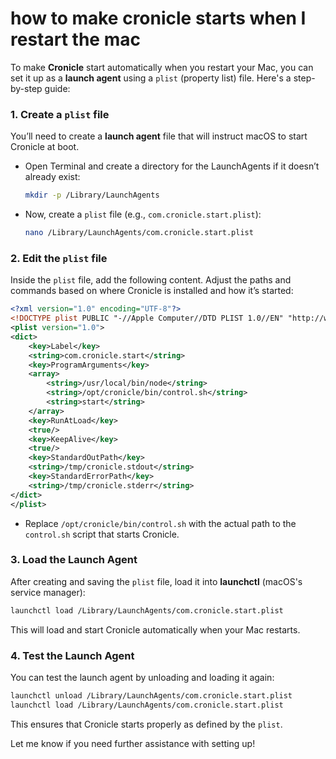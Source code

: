 # how to make cronicle starts when I restart the mac

To make **Cronicle** start automatically when you restart your Mac, you can set it up as a **launch agent** using a `plist` (property list) file. Here's a step-by-step guide:

### 1. Create a `plist` file

You’ll need to create a **launch agent** file that will instruct macOS to start Cronicle at boot.

- Open Terminal and create a directory for the LaunchAgents if it doesn’t already exist:

  ```bash
  mkdir -p /Library/LaunchAgents
  ```

- Now, create a `plist` file (e.g., `com.cronicle.start.plist`):

  ```bash
  nano /Library/LaunchAgents/com.cronicle.start.plist
  ```

### 2. Edit the `plist` file

Inside the `plist` file, add the following content. Adjust the paths and commands based on where Cronicle is installed and how it’s started:

```xml
<?xml version="1.0" encoding="UTF-8"?>
<!DOCTYPE plist PUBLIC "-//Apple Computer//DTD PLIST 1.0//EN" "http://www.apple.com/DTDs/PropertyList-1.0.dtd">
<plist version="1.0">
<dict>
    <key>Label</key>
    <string>com.cronicle.start</string>
    <key>ProgramArguments</key>
    <array>
        <string>/usr/local/bin/node</string>
        <string>/opt/cronicle/bin/control.sh</string>
        <string>start</string>
    </array>
    <key>RunAtLoad</key>
    <true/>
    <key>KeepAlive</key>
    <true/>
    <key>StandardOutPath</key>
    <string>/tmp/cronicle.stdout</string>
    <key>StandardErrorPath</key>
    <string>/tmp/cronicle.stderr</string>
</dict>
</plist>
```

- Replace `/opt/cronicle/bin/control.sh` with the actual path to the `control.sh` script that starts Cronicle.

### 3. Load the Launch Agent

After creating and saving the `plist` file, load it into **launchctl** (macOS's service manager):

```bash
launchctl load /Library/LaunchAgents/com.cronicle.start.plist
```

This will load and start Cronicle automatically when your Mac restarts.

### 4. Test the Launch Agent

You can test the launch agent by unloading and loading it again:

```bash
launchctl unload /Library/LaunchAgents/com.cronicle.start.plist
launchctl load /Library/LaunchAgents/com.cronicle.start.plist
```

This ensures that Cronicle starts properly as defined by the `plist`.

Let me know if you need further assistance with setting up!

